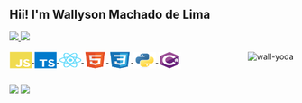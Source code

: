 ## Hii! I'm Wallyson Machado de Lima
 <div>
  <a href="https://github.com/WallysonMachadoDeLima">
  <img height="180em" with="60%" src="https://github-readme-stats.vercel.app/api?username=WallysonMachadoDeLima&show_icons=true&theme=dark&include_all_commits=true&count_private=true"/>
  <img height="180em" with="40%" src="https://github-readme-stats.vercel.app/api/top-langs/?username=WallysonMachadoDeLima&layout=compact&langs_count=16&theme=dark"/>
</div>
<div style="display: inline_block"><br>
  <img align="center" alt="wall-Js" height="30" width="40" src="https://raw.githubusercontent.com/devicons/devicon/master/icons/javascript/javascript-plain.svg">
  <img align="center" alt="wall-Ts" height="30" width="40" src="https://raw.githubusercontent.com/devicons/devicon/master/icons/typescript/typescript-plain.svg">
  <img align="center" alt="wall-React" height="30" width="40" src="https://raw.githubusercontent.com/devicons/devicon/master/icons/react/react-original.svg">
  <img align="center" alt="wall-HTML" height="30" width="40" src="https://raw.githubusercontent.com/devicons/devicon/master/icons/html5/html5-original.svg">
  <img align="center" alt="wall-CSS" height="30" width="40" src="https://raw.githubusercontent.com/devicons/devicon/master/icons/css3/css3-original.svg">
  <img align="center" alt="wall-Python" height="30" width="40" src="https://raw.githubusercontent.com/devicons/devicon/master/icons/python/python-original.svg">
  <img align="center" alt="wall-Csharp" height="30" width="40" src="https://raw.githubusercontent.com/devicons/devicon/master/icons/csharp/csharp-original.svg">
  <img align="right" alt="wall-yoda" src="https://cdn.discordapp.com/attachments/795358919417397249/825430589581688872/hi.gif">
</div>
  
  ##
 
<div>
  <a href = "mailto: macahdodelimaWallyson@gmail.com"><img src="https://img.shields.io/badge/-Gmail-%23333?style=for-the-badge&logo=gmail&logoColor=white" target="_blank"></a>
  <a href="https://www.linkedin.com/in/wallyson-machado" target="_blank"><img src="https://img.shields.io/badge/-LinkedIn-%230077B5?style=for-the-badge&logo=linkedin&logoColor=white" target="_blank"></a> 
</div>
